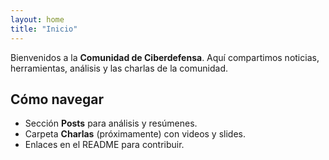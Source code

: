 ```yaml
---
layout: home
title: "Inicio"
---
```


Bienvenidos a la **Comunidad de Ciberdefensa**. Aquí compartimos noticias, herramientas, análisis y las charlas de la comunidad.

## Cómo navegar
- Sección **Posts** para análisis y resúmenes.
- Carpeta **Charlas** (próximamente) con videos y slides.
- Enlaces en el README para contribuir.
